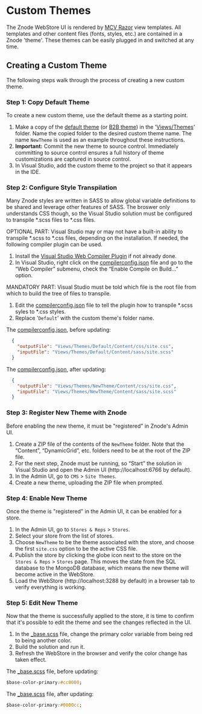 # Custom Themes

The Znode WebStore UI is rendered by [MCV Razor](https://docs.microsoft.com/en-us/aspnet/web-pages/overview/getting-started/introducing-razor-syntax-c) view templates. All templates and other content files (fonts, styles, etc.) are contained in a Znode 'theme'. These themes can be easily plugged in and switched at any time.

## Creating a Custom Theme

The following steps walk through the process of creating a new custom theme.

### Step 1: Copy Default Theme

To create a new custom theme, use the default theme as a starting point.

1. Make a copy of the [default theme](https://github.com/amlacommerce/znode/tree/master/ZnodeMultifront/Projects/Znode.Engine.WebStore/Views/Themes/Default) (or [B2B theme](https://github.com/amlacommerce/znode/tree/master/ZnodeMultifront/Projects/Znode.Engine.WebStore/Views/Themes/B2B)) in the '[Views/Themes](https://github.com/amlacommerce/znode/tree/master/ZnodeMultifront/Projects/Znode.Engine.WebStore/Views/Themes)' folder. Name the copied folder to the desired custom theme name. The name `NewTheme` is used as an example throughout these instructions.
1. **Important:** Commit the new theme to source control. Immediately committing to source control ensures a full history of theme customizations are captured in source control.
1. In Visual Studio, add the custom theme to the project so that it appears in the IDE.

### Step 2: Configure Style Transpilation

Many Znode styles are written in SASS to allow global variable definitions to be shared and leverage other features of SASS. The broswer only understands CSS though, so the Visual Studio solution must be configured to transpile *.scss files to *.css files.

OPTIONAL PART: Visual Studio may or may not have a built-in ability to transpile *.scss to *.css files, depending on the installation. If needed, the following compiler plugin can be used.

1. Install the [Visual Studio Web Compiler Plugin](https://marketplace.visualstudio.com/items?itemName=MadsKristensen.WebCompiler) if not already done.
1. In Visual Studio, right click on the [compilerconfig.json](https://github.com/amlacommerce/znode/blob/master/ZnodeMultifront/Projects/Znode.Engine.WebStore/compilerconfig.json) file and go to the “Web Compiler” submenu, check the “Enable Compile on Build…” option.

MANDATORY PART: Visual Studio must be told which file is the root file from which to build the tree of files to transpile.

1. Edit the [compilerconfig.json](https://github.com/amlacommerce/znode/blob/master/ZnodeMultifront/Projects/Znode.Engine.WebStore/compilerconfig.json) file to tell the plugin how to transpile *.scss syles to *.css styles.
1. Replace '`Default`' with the custom theme's folder name.

The [compilerconfig.json](https://github.com/amlacommerce/znode/blob/master/ZnodeMultifront/Projects/Znode.Engine.WebStore/compilerconfig.json), before updating:

```json
  {
    "outputFile": "Views/Themes/Default/Content/css/site.css",
    "inputFile": "Views/Themes/Default/Content/sass/site.scss"
  }
```

The [compilerconfig.json](https://github.com/amlacommerce/znode/blob/master/ZnodeMultifront/Projects/Znode.Engine.WebStore/compilerconfig.json), after updating:

```json
  {
    "outputFile": "Views/Themes/NewTheme/Content/css/site.css",
    "inputFile": "Views/Themes/NewTheme/Content/sass/site.scss"
  }
```

### Step 3: Register New Theme with Znode

Before enabling the new theme, it must be "registered" in Znode's Admin UI.

1. Create a ZIP file of the contents of the `NewTheme` folder. Note that the “Content”, “DynamicGrid”, etc. folders need to be at the root of the ZIP file.
1. For the next step, Znode must be running, so “Start” the solution in Visual Studio and open the Admin UI (http://localhost:6766 by default).
1. In the Admin UI, go to `CMS` > `Site Themes`.
1. Create a new theme, uploading the ZIP file when prompted.

### Step 4: Enable New Theme

Once the theme is "registered" in the Admin UI, it can be enabled for a store.

1. In the Admin UI, go to `Stores & Reps` > `Stores`.
1. Select your store from the list of stores.
1. Choose `NewTheme` to be the theme associated with the store, and choose the first `site.css` option to be the active CSS file.
1. Publish the store by clicking the globe icon next to the store on the `Stores & Reps` > `Stores` page. This moves the state from the SQL database to the MongoDB database, which means the new theme will become active in the WebStore.
1. Load the WebStore (http://localhost:3288 by default) in a browser tab to verify everything is working.

### Step 5: Edit New Theme

Now that the theme is successfully applied to the store, it is time to confirm that it's possible to edit the theme and see the changes reflected in the UI.

1. In the [_base.scss](https://github.com/amlacommerce/znode/blob/master/ZnodeMultifront/Projects/Znode.Engine.WebStore/Views/Themes/Default/Content/sass/_base.scss) file, change the primary color variable from being red to being another color.
1. Build the solution and run it.
1. Refresh the WebStore in the browser and verify the color change has taken effect.

The [_base.scss](https://github.com/amlacommerce/znode/blob/master/ZnodeMultifront/Projects/Znode.Engine.WebStore/Views/Themes/Default/Content/sass/_base.scss) file, before updating:

```css
$base-color-primary:#cc0000;
```

The [_base.scss](https://github.com/amlacommerce/znode/blob/master/ZnodeMultifront/Projects/Znode.Engine.WebStore/Views/Themes/Default/Content/sass/_base.scss) file, after updating:

```css
$base-color-primary:#0000cc;
```
